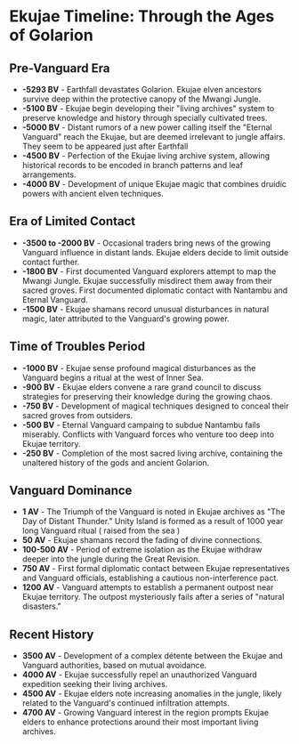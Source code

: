 # Ekujae Timeline: Through the Ages of Golarion

## Pre-Vanguard Era
* **-5293 BV** - Earthfall devastates Golarion. Ekujae elven ancestors survive deep within the protective canopy of the Mwangi Jungle.
* **-5100 BV** - Ekujae begin developing their "living archives" system to preserve knowledge and history through specially cultivated trees.
* **-5000 BV** - Distant rumors of a new power calling itself the "Eternal Vanguard" reach the Ekujae, but are deemed irrelevant to jungle affairs. They seem to be appeared just after Earthfall
* **-4500 BV** - Perfection of the Ekujae living archive system, allowing historical records to be encoded in branch patterns and leaf arrangements.
* **-4000 BV** - Development of unique Ekujae magic that combines druidic powers with ancient elven techniques.

## Era of Limited Contact
* **-3500 to -2000 BV** - Occasional traders bring news of the growing Vanguard influence in distant lands. Ekujae elders decide to limit outside contact further.
* **-1800 BV** - First documented Vanguard explorers attempt to map the Mwangi Jungle. Ekujae successfully misdirect them away from their sacred groves. First documented diplomatic contact with Nantambu and Eternal Vanguard.
* **-1500 BV** - Ekujae shamans record unusual disturbances in natural magic, later attributed to the Vanguard's growing power.

## Time of Troubles Period
* **-1000 BV** - Ekujae sense profound magical disturbances as the Vanguard begins a ritual at the west of Inner Sea. 
* **-900 BV** - Ekujae elders convene a rare grand council to discuss strategies for preserving their knowledge during the growing chaos.
* **-750 BV** - Development of magical techniques designed to conceal their sacred groves from outsiders.
* **-500 BV** - Eternal Vanguard campaing to subdue Nantambu fails miserably.  Conflicts with Vanguard forces who venture too deep into Ekujae territory. 
* **-250 BV** - Completion of the most sacred living archive, containing the unaltered history of the gods and ancient Golarion.

## Vanguard Dominance
* **1 AV** - The Triumph of the Vanguard is noted in Ekujae archives as "The Day of Distant Thunder." Unity Island is formed as a result of 1000 year long Vanguard ritual ( raised from the sea )
* **50 AV** - Ekujae shamans record the fading of divine connections.
* **100-500 AV** - Period of extreme isolation as the Ekujae withdraw deeper into the jungle during the Great Revision.
* **750 AV** - First formal diplomatic contact between Ekujae representatives and Vanguard officials, establishing a cautious non-interference pact.
* **1200 AV** - Vanguard attempts to establish a permanent outpost near Ekujae territory. The outpost mysteriously fails after a series of "natural disasters."

## Recent History
* **3500 AV** - Development of a complex détente between the Ekujae and Vanguard authorities, based on mutual avoidance.
* **4000 AV** - Ekujae successfully repel an unauthorized Vanguard expedition seeking their living archives.
* **4500 AV** - Ekujae elders note increasing anomalies in the jungle, likely related to the Vanguard's continued infiltration attempts.
* **4700 AV** - Growing Vanguard interest in the region prompts Ekujae elders to enhance protections around their most important living archives.
